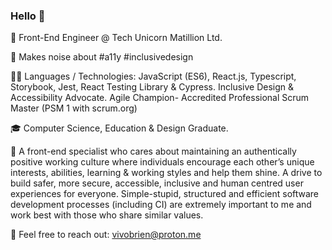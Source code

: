 ### Hello 👋 

🦄  Front-End Engineer @ Tech Unicorn Matillion Ltd.

🎤  Makes noise about #a11y #inclusivedesign 

👩‍💻 Languages / Technologies: JavaScript (ES6), React.js, Typescript, Storybook, Jest, React Testing Library & Cypress. Inclusive Design & Accessibility Advocate. Agile Champion- Accredited Professional Scrum Master (PSM 1 with scrum.org)

🎓  Computer Science, Education & Design Graduate. 

💛  A front-end specialist who cares about maintaining an authentically positive working culture where individuals encourage each other’s unique interests, abilities, learning & working styles and help them shine. A drive to build safer, more secure, accessible, inclusive and human centred user experiences for everyone. Simple-stupid, structured and efficient software development processes (including CI) are extremely important to me and work best with those who share similar values. 

👋  Feel free to reach out: vivobrien@proton.me


